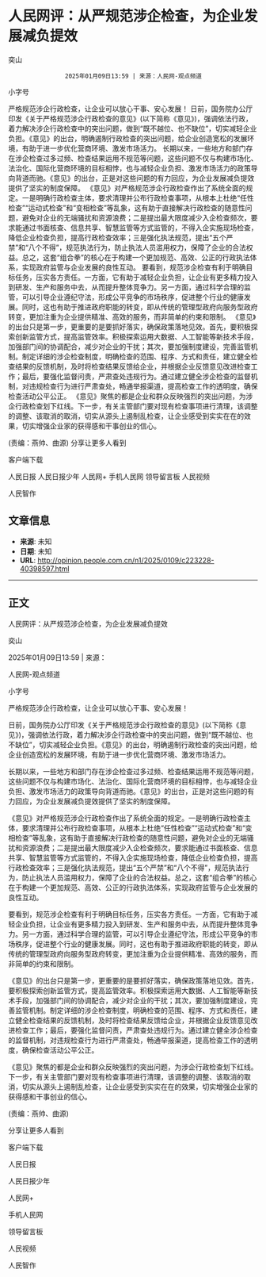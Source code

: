 # 人民网评：从严规范涉企检查，为企业发展减负提效

奕山


					2025年01月09日13:59 | 来源：人民网-观点频道


小字号





严格规范涉企行政检查，让企业可以放心干事、安心发展！
日前，国务院办公厅印发《关于严格规范涉企行政检查的意见》(以下简称《意见》)，强调依法行政，着力解决涉企行政检查中的突出问题，做到“既不越位、也不缺位”，切实减轻企业负担。《意见》的出台，明确遏制行政检查的突出问题，给企业创造宽松的发展环境，有助于进一步优化营商环境、激发市场活力。
长期以来，一些地方和部门存在涉企检查过多过频、检查结果运用不规范等问题，这些问题不仅与构建市场化、法治化、国际化营商环境的目标相悖，也与减轻企业负担、激发市场活力的政策导向背道而驰。《意见》的出台，正是对这些问题的有力回应，为企业发展减负提效提供了坚实的制度保障。
《意见》对严格规范涉企行政检查作出了系统全面的规定。一是明确行政检查主体，要求清理并公布行政检查事项，从根本上杜绝“任性检查”“运动式检查”和“变相检查”等乱象，这有助于直接解决行政检查的随意性问题，避免对企业的无端骚扰和资源浪费；二是提出最大限度减少入企检查频次，要求能通过书面核查、信息共享、智慧监管等方式监管的，不得入企实施现场检查，降低企业检查负担，提高行政检查效率；三是强化执法规范，提出“五个严禁”和“八个不得”，规范执法行为，防止执法人员滥用权力，保障了企业的合法权益。总之，这套“组合拳”的核心在于构建一个更加规范、高效、公正的行政执法体系，实现政府监管与企业发展的良性互动。
要看到，规范涉企检查有利于明确目标任务，压实各方责任。一方面，它有助于减轻企业负担，让企业有更多精力投入到研发、生产和服务中去，从而提升整体竞争力。另一方面，通过科学合理的监管，可以引导企业遵纪守法，形成公平竞争的市场秩序，促进整个行业的健康发展。同时，这也有助于推进政府职能的转变，即从传统的管理型政府向服务型政府转变，更加注重为企业提供精准、高效的服务，而非简单的约束和限制。
《意见》的出台只是第一步，更重要的是要抓好落实，确保政策落地见效。首先，要积极探索创新监管方式，提高监管效率。积极探索运用大数据、人工智能等新技术手段，加强部门间的协调配合，减少对企业的干扰；其次，要加强制度建设，完善监管机制。制定详细的涉企检查制度，明确检查的范围、程序、方式和责任，建立健全检查结果的反馈机制，及时将检查结果反馈给企业，并根据企业反馈意见改进检查工作；最后，要强化监督问责，严肃查处违规行为。通过建立健全涉企检查的监督机制，对违规检查行为进行严肃查处，畅通举报渠道，提高检查工作的透明度，确保检查活动公平公正。
《意见》聚焦的都是企业和群众反映强烈的突出问题，为涉企行政检查划下红线。下一步，有关主管部门要对现有检查事项进行清理，该调整的调整、该取消的取消，切实从源头上遏制乱检查，让企业感受到实实在在的效果，切实增强企业家的获得感和干事创业的信心。

(责编：燕帅、曲源)
分享让更多人看到  


客户端下载

人民日报
人民日报少年
人民网+
手机人民网
领导留言板
人民视频

人民智作

## 文章信息

- **来源**: 未知
- **日期**: 未知
- **URL**: http://opinion.people.com.cn/n1/2025/0109/c223228-40398597.html

---

## 正文

人民网评：从严规范涉企检查，为企业发展减负提效

奕山

2025年01月09日13:59 | 来源：

人民网-观点频道

小字号

严格规范涉企行政检查，让企业可以放心干事、安心发展！

日前，国务院办公厅印发《关于严格规范涉企行政检查的意见》(以下简称《意见》)，强调依法行政，着力解决涉企行政检查中的突出问题，做到“既不越位、也不缺位”，切实减轻企业负担。《意见》的出台，明确遏制行政检查的突出问题，给企业创造宽松的发展环境，有助于进一步优化营商环境、激发市场活力。

长期以来，一些地方和部门存在涉企检查过多过频、检查结果运用不规范等问题，这些问题不仅与构建市场化、法治化、国际化营商环境的目标相悖，也与减轻企业负担、激发市场活力的政策导向背道而驰。《意见》的出台，正是对这些问题的有力回应，为企业发展减负提效提供了坚实的制度保障。

《意见》对严格规范涉企行政检查作出了系统全面的规定。一是明确行政检查主体，要求清理并公布行政检查事项，从根本上杜绝“任性检查”“运动式检查”和“变相检查”等乱象，这有助于直接解决行政检查的随意性问题，避免对企业的无端骚扰和资源浪费；二是提出最大限度减少入企检查频次，要求能通过书面核查、信息共享、智慧监管等方式监管的，不得入企实施现场检查，降低企业检查负担，提高行政检查效率；三是强化执法规范，提出“五个严禁”和“八个不得”，规范执法行为，防止执法人员滥用权力，保障了企业的合法权益。总之，这套“组合拳”的核心在于构建一个更加规范、高效、公正的行政执法体系，实现政府监管与企业发展的良性互动。

要看到，规范涉企检查有利于明确目标任务，压实各方责任。一方面，它有助于减轻企业负担，让企业有更多精力投入到研发、生产和服务中去，从而提升整体竞争力。另一方面，通过科学合理的监管，可以引导企业遵纪守法，形成公平竞争的市场秩序，促进整个行业的健康发展。同时，这也有助于推进政府职能的转变，即从传统的管理型政府向服务型政府转变，更加注重为企业提供精准、高效的服务，而非简单的约束和限制。

《意见》的出台只是第一步，更重要的是要抓好落实，确保政策落地见效。首先，要积极探索创新监管方式，提高监管效率。积极探索运用大数据、人工智能等新技术手段，加强部门间的协调配合，减少对企业的干扰；其次，要加强制度建设，完善监管机制。制定详细的涉企检查制度，明确检查的范围、程序、方式和责任，建立健全检查结果的反馈机制，及时将检查结果反馈给企业，并根据企业反馈意见改进检查工作；最后，要强化监督问责，严肃查处违规行为。通过建立健全涉企检查的监督机制，对违规检查行为进行严肃查处，畅通举报渠道，提高检查工作的透明度，确保检查活动公平公正。

《意见》聚焦的都是企业和群众反映强烈的突出问题，为涉企行政检查划下红线。下一步，有关主管部门要对现有检查事项进行清理，该调整的调整、该取消的取消，切实从源头上遏制乱检查，让企业感受到实实在在的效果，切实增强企业家的获得感和干事创业的信心。

(责编：燕帅、曲源)

分享让更多人看到

客户端下载

人民日报

人民日报少年

人民网+

手机人民网

领导留言板

人民视频

人民智作

